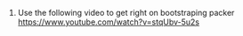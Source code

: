 1. Use the following video to get right on bootstraping packer https://www.youtube.com/watch?v=stqUbv-5u2s
